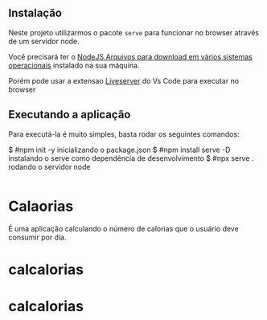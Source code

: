 ## Instalação

Neste projeto utilizarmos o pacote `serve` para funcionar no browser através de um servidor node.

Você precisará ter o [NodeJS](https://nodejs.org),[Arquivos para download em vários sistemas operacionais](https://nodejs.org/en/download/) instalado na sua máquina.

Porém pode usar a extensao [Liveserver](https://marketplace.visualstudio.com/items?itemName=ritwickdey.LiveServer) do Vs Code para executar no browser

## Executando a aplicação

Para executá-la é muito simples, basta rodar os seguintes comandos:

$ #npm init -y inicializando o package.json
$ #npm install serve -D instalando o serve como dependência de desenvolvimento
$ #npx serve . rodando o servidor node

```

```

# Calaorias

É uma aplicação calculando o número de calorias que o usuário deve consumir por dia.
# calcalorias
# calcalorias
